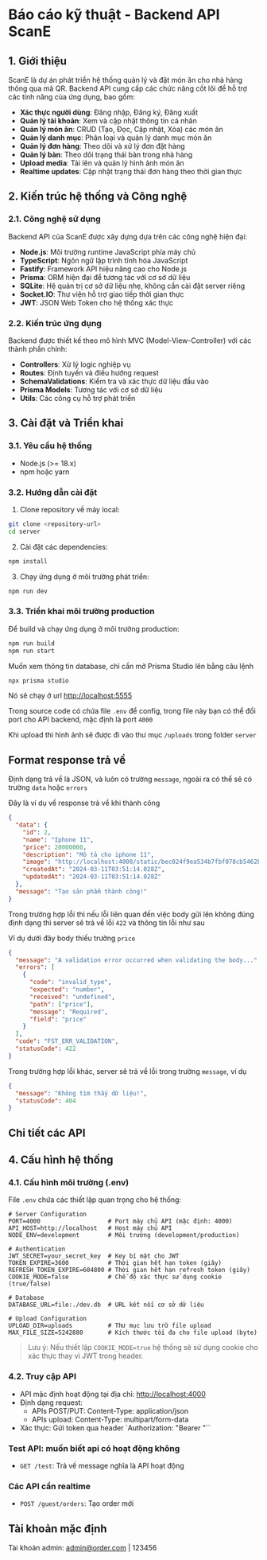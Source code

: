 # Báo cáo kỹ thuật - Backend API ScanE

## 1. Giới thiệu

ScanE là dự án phát triển hệ thống quản lý và đặt món ăn cho nhà hàng thông qua mã QR. Backend API cung cấp các chức năng cốt lõi để hỗ trợ các tính năng của ứng dụng, bao gồm:

- **Xác thực người dùng**: Đăng nhập, Đăng ký, Đăng xuất
- **Quản lý tài khoản**: Xem và cập nhật thông tin cá nhân
- **Quản lý món ăn**: CRUD (Tạo, Đọc, Cập nhật, Xóa) các món ăn
- **Quản lý danh mục**: Phân loại và quản lý danh mục món ăn
- **Quản lý đơn hàng**: Theo dõi và xử lý đơn đặt hàng
- **Quản lý bàn**: Theo dõi trạng thái bàn trong nhà hàng
- **Upload media**: Tải lên và quản lý hình ảnh món ăn
- **Realtime updates**: Cập nhật trạng thái đơn hàng theo thời gian thực

## 2. Kiến trúc hệ thống và Công nghệ

### 2.1. Công nghệ sử dụng

Backend API của ScanE được xây dựng dựa trên các công nghệ hiện đại:

- **Node.js**: Môi trường runtime JavaScript phía máy chủ
- **TypeScript**: Ngôn ngữ lập trình tĩnh hóa JavaScript
- **Fastify**: Framework API hiệu năng cao cho Node.js
- **Prisma**: ORM hiện đại để tương tác với cơ sở dữ liệu
- **SQLite**: Hệ quản trị cơ sở dữ liệu nhẹ, không cần cài đặt server riêng
- **Socket.IO**: Thư viện hỗ trợ giao tiếp thời gian thực
- **JWT**: JSON Web Token cho hệ thống xác thực

### 2.2. Kiến trúc ứng dụng

Backend được thiết kế theo mô hình MVC (Model-View-Controller) với các thành phần chính:

- **Controllers**: Xử lý logic nghiệp vụ
- **Routes**: Định tuyến và điều hướng request
- **SchemaValidations**: Kiểm tra và xác thực dữ liệu đầu vào
- **Prisma Models**: Tương tác với cơ sở dữ liệu
- **Utils**: Các công cụ hỗ trợ phát triển

## 3. Cài đặt và Triển khai

### 3.1. Yêu cầu hệ thống

- Node.js (>= 18.x)
- npm hoặc yarn

### 3.2. Hướng dẫn cài đặt

1. Clone repository về máy local:
```bash
git clone <repository-url>
cd server
```

2. Cài đặt các dependencies:
```bash
npm install
```

3. Chạy ứng dụng ở môi trường phát triển:
```bash
npm run dev
```

### 3.3. Triển khai môi trường production

Để build và chạy ứng dụng ở môi trường production:

```bash
npm run build
npm run start
```

Muốn xem thông tin database, chỉ cần mở Prisma Studio lên bằng câu lệnh

```bash
npx prisma studio
```

Nó sẽ chạy ở url [http://localhost:5555](http://localhost:5555)

Trong source code có chứa file `.env` để config, trong file này bạn có thể đổi port cho API backend, mặc định là port `4000`

Khi upload thì hình ảnh sẽ được đi vào thư mục `/uploads` trong folder `server`

## Format response trả về

Định dạng trả về là JSON, và luôn có trường `message`, ngoài ra có thể sẽ có trường `data` hoặc `errors`

Đây là ví dụ về response trả về khi thành công

```json
{
  "data": {
    "id": 2,
    "name": "Iphone 11",
    "price": 20000000,
    "description": "Mô tả cho iphone 11",
    "image": "http://localhost:4000/static/bec024f9ea534b7fbf078cb5462b30aa.jpg",
    "createdAt": "2024-03-11T03:51:14.028Z",
    "updatedAt": "2024-03-11T03:51:14.028Z"
  },
  "message": "Tạo sản phẩm thành công!"
}
```

Trong trường hợp lỗi thì nếu lỗi liên quan đến việc body gửi lên không đúng định dạng thì server sẽ trả về lỗi `422` và thông tin lỗi như sau

Ví dụ dưới đây body thiếu trường `price`

```json
{
  "message": "A validation error occurred when validating the body...",
  "errors": [
    {
      "code": "invalid_type",
      "expected": "number",
      "received": "undefined",
      "path": ["price"],
      "message": "Required",
      "field": "price"
    }
  ],
  "code": "FST_ERR_VALIDATION",
  "statusCode": 422
}
```

Trong trường hợp lỗi khác, server sẽ trả về lỗi trong trường `message`, ví dụ

```json
{
  "message": "Không tìm thấy dữ liệu!",
  "statusCode": 404
}
```

## Chi tiết các API

## 4. Cấu hình hệ thống

### 4.1. Cấu hình môi trường (.env)

File `.env` chứa các thiết lập quan trọng cho hệ thống:

```
# Server Configuration
PORT=4000                   # Port máy chủ API (mặc định: 4000)
API_HOST=http://localhost   # Host máy chủ API
NODE_ENV=development        # Môi trường (development/production)

# Authentication
JWT_SECRET=your_secret_key  # Key bí mật cho JWT
TOKEN_EXPIRE=3600           # Thời gian hết hạn token (giây)
REFRESH_TOKEN_EXPIRE=604800 # Thời gian hết hạn refresh token (giây)
COOKIE_MODE=false           # Chế độ xác thực sử dụng cookie (true/false)

# Database
DATABASE_URL=file:./dev.db  # URL kết nối cơ sở dữ liệu

# Upload Configuration
UPLOAD_DIR=uploads          # Thư mục lưu trữ file upload
MAX_FILE_SIZE=5242880       # Kích thước tối đa cho file upload (byte)
```

> Lưu ý: Nếu thiết lập `COOKIE_MODE=true` hệ thống sẽ sử dụng cookie cho xác thực thay vì JWT trong header.

### 4.2. Truy cập API

- API mặc định hoạt động tại địa chỉ: [http://localhost:4000](http://localhost:4000)
- Định dạng request:
  - APIs POST/PUT: Content-Type: application/json
  - APIs upload: Content-Type: multipart/form-data
- Xác thực: Gửi token qua header `Authorization: "Bearer <accessToken>"``

### Test API: muốn biết api có hoạt động không

- `GET /test`: Trả về message nghĩa là API hoạt động

### Các API cần realtime

- `POST /guest/orders`: Tạo order mới
## Tài khoản mặc định

Tài khoản admin: admin@order.com | 123456


